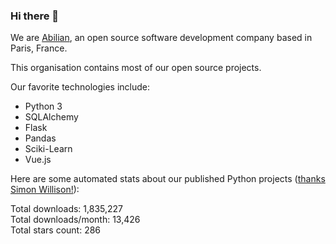 ### Hi there 👋

We are [Abilian](https://abilian.com/), an open source software development company based in Paris, France.

This organisation contains most of our open source projects.

Our favorite technologies include:

- Python 3
- SQLAlchemy
- Flask
- Pandas
- Sciki-Learn
- Vue.js

Here are some automated stats about our published Python projects
([thanks Simon Willison!][sw-post]):

<!--marker-->
Total downloads: 1,835,227<br>
Total downloads/month: 13,426<br>
Total stars count: 286
<!--end-->

[sw-post]: https://simonwillison.net/2020/Jul/10/self-updating-profile-readme/